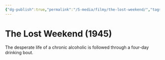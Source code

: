 ```yaml
---
{"dg-publish":true,"permalink":"/5-media/filmy/the-lost-weekend/","tags":["to-watch","фильм","#Drama","#Film-Noir"]}
---
```


# The Lost Weekend (1945)
 
The desperate life of a chronic alcoholic is followed through a four-day drinking bout.

